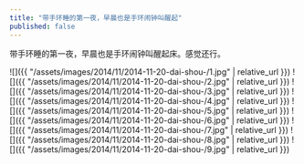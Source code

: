 ```yaml
---
title: "带手环睡的第一夜，早晨也是手环闹钟叫醒起"
published: false
---
```

带手环睡的第一夜，早晨也是手环闹钟叫醒起床。感觉还行。



![]({{ "/assets/images/2014/11/2014-11-20-dai-shou-/1.jpg" | relative_url }})
![]({{ "/assets/images/2014/11/2014-11-20-dai-shou-/2.jpg" | relative_url }})
![]({{ "/assets/images/2014/11/2014-11-20-dai-shou-/3.jpg" | relative_url }})
![]({{ "/assets/images/2014/11/2014-11-20-dai-shou-/4.jpg" | relative_url }})
![]({{ "/assets/images/2014/11/2014-11-20-dai-shou-/5.jpg" | relative_url }})
![]({{ "/assets/images/2014/11/2014-11-20-dai-shou-/6.jpg" | relative_url }})
![]({{ "/assets/images/2014/11/2014-11-20-dai-shou-/7.jpg" | relative_url }})
![]({{ "/assets/images/2014/11/2014-11-20-dai-shou-/8.jpg" | relative_url }})
![]({{ "/assets/images/2014/11/2014-11-20-dai-shou-/9.jpg" | relative_url }})
